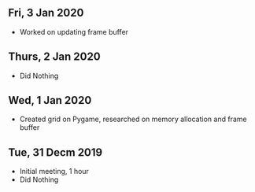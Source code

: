 ## Fri, 3 Jan 2020
- Worked on updating frame buffer 

## Thurs, 2 Jan 2020
- Did Nothing

## Wed, 1 Jan 2020
- Created grid on Pygame, researched on memory allocation and frame buffer

## Tue, 31 Decm 2019
- Initial meeting, 1 hour
- Did Nothing


